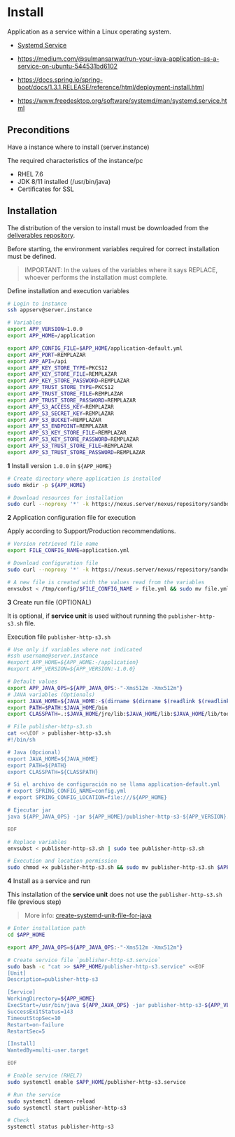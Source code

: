 # Install

Application as a service within a Linux operating system.

- [Systemd Service](https://www.baeldung.com/spring-boot-app-as-a-service#2-systemd)

- <https://medium.com/@sulmansarwar/run-your-java-application-as-a-service-on-ubuntu-544531bd6102>

- <https://docs.spring.io/spring-boot/docs/1.3.1.RELEASE/reference/html/deployment-install.html>

- <https://www.freedesktop.org/software/systemd/man/systemd.service.html>

## Preconditions

Have a instance where to install (server.instance)

The required characteristics of the instance/pc

- RHEL 7.6
- JDK 8/11 installed (/usr/bin/java)
- Certificates for SSL

## Installation

The distribution of the version to install must be downloaded from the [deliverables repository](https://nexus.server/nexus/service/rest/repository/browse/sandbox-maven/janusky/publisher-http-s3/).

Before starting, the environment variables required for correct installation must be defined.

> IMPORTANT: In the values of the variables where it says REPLACE, whoever performs the installation must complete.

Define installation and execution variables

```sh
# Login to instance
ssh appserv@server.instance

# Variables
export APP_VERSION=1.0.0
export APP_HOME=/application

export APP_CONFIG_FILE=$APP_HOME/application-default.yml
export APP_PORT=REMPLAZAR
export APP_API=/api
export APP_KEY_STORE_TYPE=PKCS12
export APP_KEY_STORE_FILE=REMPLAZAR
export APP_KEY_STORE_PASSWORD=REMPLAZAR
export APP_TRUST_STORE_TYPE=PKCS12
export APP_TRUST_STORE_FILE=REMPLAZAR
export APP_TRUST_STORE_PASSWORD=REMPLAZAR
export APP_S3_ACCESS_KEY=REMPLAZAR
export APP_S3_SECRET_KEY=REMPLAZAR
export APP_S3_BUCKET=REMPLAZAR
export APP_S3_ENDPOINT=REMPLAZAR
export APP_S3_KEY_STORE_FILE=REMPLAZAR
export APP_S3_KEY_STORE_PASSWORD=REMPLAZAR
export APP_S3_TRUST_STORE_FILE=REMPLAZAR
export APP_S3_TRUST_STORE_PASSWORD=REMPLAZAR
```

**1** Install version `1.0.0` in `${APP_HOME}`

```sh
# Create directory where application is installed
sudo mkdir -p ${APP_HOME}

# Download resources for installation
sudo curl --noproxy '*' -k https://nexus.server/nexus/repository/sandbox-maven/janusky/publisher-http-s3/${APP_VERSION}/publisher-http-s3-${APP_VERSION}.jar -o ${APP_HOME}/publisher-http-s3-${APP_VERSION}.jar
```

**2** Application configuration file for execution

Apply according to Support/Production recommendations.

```sh
# Version retrieved file name
export FILE_CONFIG_NAME=application.yml

# Download configuration file
sudo curl --noproxy '*' -k https://nexus.server/nexus/repository/sandbox-maven/janusky/publisher-http-s3/$APP_VERSION/publisher-http-s3-$APP_VERSION-config.tar.gz | sudo tar -C /tmp -xz config/$FILE_CONFIG_NAME

# A new file is created with the values read from the variables
envsubst < /tmp/config/$FILE_CONFIG_NAME > file.yml && sudo mv file.yml $APP_CONFIG_FILE
```

**3** Create run file (OPTIONAL)

It is optional, if **service unit** is used without running the `publisher-http-s3.sh` file.

Execution file `publisher-http-s3.sh`

```sh
# Use only if variables where not indicated
#ssh username@server.instance
#export APP_HOME=${APP_HOME:-/application}
#export APP_VERSION=${APP_VERSION:-1.0.0}

# Default values
export APP_JAVA_OPS=${APP_JAVA_OPS:-"-Xms512m -Xmx512m"}
# JAVA variables (Optionals)
export JAVA_HOME=${JAVA_HOME:-$(dirname $(dirname $(readlink $(readlink $(which javac)))))}
export PATH=$PATH:$JAVA_HOME/bin
export CLASSPATH=.:$JAVA_HOME/jre/lib:$JAVA_HOME/lib:$JAVA_HOME/lib/tools.jar

# File publisher-http-s3.sh
cat <<\EOF > publisher-http-s3.sh
#!/bin/sh

# Java (Opcional)
export JAVA_HOME=${JAVA_HOME}
export PATH=${PATH}
export CLASSPATH=${CLASSPATH}

# Si el archivo de configuración no se llama application-default.yml
# export SPRING_CONFIG_NAME=config.yml
# export SPRING_CONFIG_LOCATION=file:///${APP_HOME}

# Ejecutar jar
java ${APP_JAVA_OPS} -jar ${APP_HOME}/publisher-http-s3-${APP_VERSION}.jar ${APP_ARGS}

EOF

# Replace variables 
envsubst < publisher-http-s3.sh | sudo tee publisher-http-s3.sh

# Execution and location permission 
sudo chmod +x publisher-http-s3.sh && sudo mv publisher-http-s3.sh $APP_HOME
```

**4** Install as a service and run

This installation of the **service unit** does not use the `publisher-http-s3.sh` file (previous step)

>More info: [create-systemd-unit-file-for-java](https://mincong.io/2018/07/03/create-systemd-unit-file-for-java) 

```sh
# Enter installation path
cd $APP_HOME

export APP_JAVA_OPS=${APP_JAVA_OPS:-"-Xms512m -Xmx512m"}

# Create service file `publisher-http-s3.service`
sudo bash -c "cat >> $APP_HOME/publisher-http-s3.service" <<EOF
[Unit]
Description=publisher-http-s3

[Service]
WorkingDirectory=${APP_HOME}
ExecStart=/usr/bin/java ${APP_JAVA_OPS} -jar publisher-http-s3-${APP_VERSION}.jar ${APP_ARGS}
SuccessExitStatus=143
TimeoutStopSec=10
Restart=on-failure
RestartSec=5

[Install]
WantedBy=multi-user.target

EOF

# Enable service (RHEL7)
sudo systemctl enable $APP_HOME/publisher-http-s3.service

# Run the service
sudo systemctl daemon-reload
sudo systemctl start publisher-http-s3

# Check
systemctl status publisher-http-s3
```
